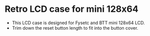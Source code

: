 # Retro LCD case for mini 128x64

- This LCD case is designed for Fysetc and BTT mini 128x64 LCD.
- Trim down the reset button length to fit into the button cover.
